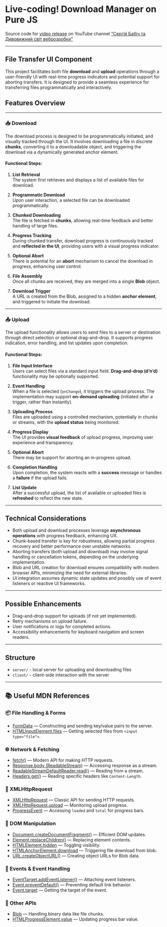 # Live-coding! Download Manager on Pure JS

Source code for [video release](https://www.youtube.com/live/DNOe80KVurI) 
on YouTube channel ["Сергій Бабіч та Дивовижний світ веброзробки"](https://www.youtube.com/@babichweb)

---

## File Transfer UI Component

This project facilitates both file **download** and **upload** operations through a user-friendly UI with real-time progress indicators and potential support for aborting transfers. It is designed to provide a seamless experience for transferring files programmatically and interactively.

## Features Overview

---

### 📥 Download

The download process is designed to be programmatically initiated, and visually tracked through the UI. It involves downloading a file in discrete **chunks**, converting it to a downloadable object, and triggering the download via a dynamically generated anchor element.

#### Functional Steps:

1. **List Retrieval**  
   The system first retrieves and displays a list of available files for download.

2. **Programmatic Download**  
   Upon user interaction, a selected file can be downloaded programmatically.

3. **Chunked Downloading**  
   The file is fetched in **chunks**, allowing real-time feedback and better handling of large files.

4. **Progress Tracking**  
   During chunked transfer, download progress is continuously tracked and **reflected in the UI**, providing users with a visual progress indicator.

5. **Optional Abort**  
   There is potential for an **abort** mechanism to cancel the download in progress, enhancing user control.

6. **File Assembly**  
   Once all chunks are received, they are merged into a single **Blob** object.

7. **Download Trigger**  
   A URL is created from the Blob, assigned to a hidden **anchor element**, and triggered to initiate the download.

---

### 📤 Upload

The upload functionality allows users to send files to a server or destination through direct selection or optional drag-and-drop. It supports progress indication, error handling, and list updates upon completion.

#### Functional Steps:

1. **File Input Interface**  
   Users can select files via a standard input field. **Drag-and-drop (d’n’d)** functionality may be optionally supported.

2. **Event Handling**  
   When a file is selected (`onChange`), it triggers the upload process. The implementation may support **on-demand uploading** (initiated after a trigger, rather than instantly).

3. **Uploading Process**  
   Files are uploaded using a controlled mechanism, potentially in chunks or streams, with the **upload status** being monitored.

4. **Progress Display**  
   The UI provides **visual feedback** of upload progress, improving user experience and transparency.

5. **Optional Abort**  
   There may be support for aborting an in-progress upload.

6. **Completion Handling**  
   Upon completion, the system reacts with a **success** message or handles a **failure** if the upload fails.

7. **List Update**  
   After a successful upload, the list of available or uploaded files is **refreshed** to reflect the new state.

---

## Technical Considerations

- Both upload and download processes leverage **asynchronous operations** with progress feedback, enhancing UX.
- Chunk-based transfer is key for robustness, allowing partial progress recovery and better performance over unstable networks.
- Aborting transfers (both upload and download) may involve signal handling or cancellation tokens, depending on the underlying implementation.
- Blob and URL creation for download ensures compatibility with modern browser APIs, minimizing the need for external libraries.
- UI integration assumes dynamic state updates and possibly use of event listeners or reactive UI frameworks.

---

## Possible Enhancements

- Drag-and-drop support for uploads (if not yet implemented).
- Retry mechanisms on upload failure.
- User notifications or logs for completed actions.
- Accessibility enhancements for keyboard navigation and screen readers.

---

## Structure

- `server/` - local server for uploading and downloading files
- `client/` - client-side interaction with the server


---

## 📚 Useful MDN References

### 📦 File Handling & Forms

- [FormData](https://developer.mozilla.org/en-US/docs/Web/API/FormData) — Constructing and sending key/value pairs to the server.
- [HTMLInputElement.files](https://developer.mozilla.org/en-US/docs/Web/API/HTMLInputElement/files) — Getting selected files from `<input type="file">`.

### 🌐 Network & Fetching

- [fetch()](https://developer.mozilla.org/en-US/docs/Web/API/fetch) — Modern API for making HTTP requests.
- [Response.body (ReadableStream)](https://developer.mozilla.org/en-US/docs/Web/API/Response/body) — Accessing response as a stream.
- [ReadableStreamDefaultReader.read()](https://developer.mozilla.org/en-US/docs/Web/API/ReadableStreamDefaultReader/read) — Reading from a stream.
- [Headers.get()](https://developer.mozilla.org/en-US/docs/Web/API/Headers/get) — Reading specific headers like `Content-Length`.

### 🧪 XMLHttpRequest

- [XMLHttpRequest](https://developer.mozilla.org/en-US/docs/Web/API/XMLHttpRequest) — Classic API for sending HTTP requests.
- [XMLHttpRequest.upload](https://developer.mozilla.org/en-US/docs/Web/API/XMLHttpRequest/upload) — Monitoring upload progress.
- [ProgressEvent](https://developer.mozilla.org/en-US/docs/Web/API/ProgressEvent) — Accessing `loaded` and `total` for progress bars.

### 📂 DOM Manipulation

- [Document.createDocumentFragment()](https://developer.mozilla.org/en-US/docs/Web/API/Document/createDocumentFragment) — Efficient DOM updates.
- [Element.replaceChildren()](https://developer.mozilla.org/en-US/docs/Web/API/Element/replaceChildren) — Replacing element contents.
- [HTMLElement.hidden](https://developer.mozilla.org/en-US/docs/Web/API/HTMLElement/hidden) — Toggling visibility.
- [HTMLAnchorElement.download](https://developer.mozilla.org/en-US/docs/Web/API/HTMLAnchorElement/download) — Triggering file download from blob.
- [URL.createObjectURL()](https://developer.mozilla.org/en-US/docs/Web/API/URL/createObjectURL) — Creating object URLs for Blob data.

### 🎯 Events & Event Handling

- [EventTarget.addEventListener()](https://developer.mozilla.org/en-US/docs/Web/API/EventTarget/addEventListener) — Attaching event listeners.
- [Event.preventDefault()](https://developer.mozilla.org/en-US/docs/Web/API/Event/preventDefault) — Preventing default link behavior.
- [Event.target](https://developer.mozilla.org/en-US/docs/Web/API/Event/target) — Getting the target of the event.

### 🧱 Other APIs

- [Blob](https://developer.mozilla.org/en-US/docs/Web/API/Blob) — Handling binary data like file chunks.
- [HTMLProgressElement.value](https://developer.mozilla.org/en-US/docs/Web/API/HTMLProgressElement/value) — Updating progress bar value.








